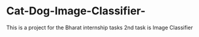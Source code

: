 # Cat-Dog-Image-Classifier-
This is a project for the Bharat internship tasks 2nd task is Image Classifier
